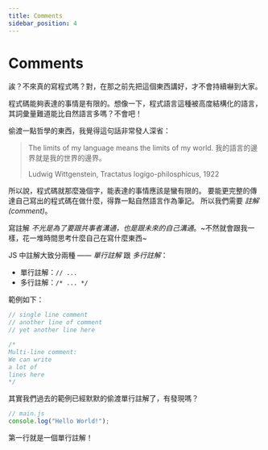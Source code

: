 ```yaml
---
title: Comments
sidebar_position: 4
---
```


# Comments

誒？不來真的寫程式嗎？對，在那之前先把這個東西講好，才不會持續嚇到大家。

程式碼能夠表達的事情是有限的。想像一下，程式語言這種被高度結構化的語言，其詞彙量難道能比自然語言多嗎？不會吧！

偷渡一點哲學的東西，我覺得這句話非常發人深省：

> The limits of my language means the limits of my world.
> 我的語言的邊界就是我的世界的邊界。
>
> Ludwig Wittgenstein, Tractatus logigo-philosphicus, 1922

所以說，程式碼就那麼幾個字，能表達的事情應該是蠻有限的。
要能更完整的傳達自己寫出的程式碼在做什麼，得靠一點自然語言作為筆記。
所以我們需要 _註解 (comment)_。

寫註解 _不光是為了要跟共事者溝通，也是跟未來的自己溝通_。~不然就會跟我一樣，花一堆時間思考什麼自己在寫什麼東西~

JS 中註解大致分兩種 —— _單行註解_ 跟 _多行註解_：

- 單行註解：`// ...`
- 多行註解：`/* ... */`

範例如下：

```javascript
// single line comment
// another line of comment
// yet another line here

/*
Multi-line comment:
We can write
a lot of
lines here
*/
```

其實我們過去的範例已經默默的偷渡單行註解了，有發現嗎？

```javascript
// main.js
console.log("Hello World!");
```

第一行就是一個單行註解！
